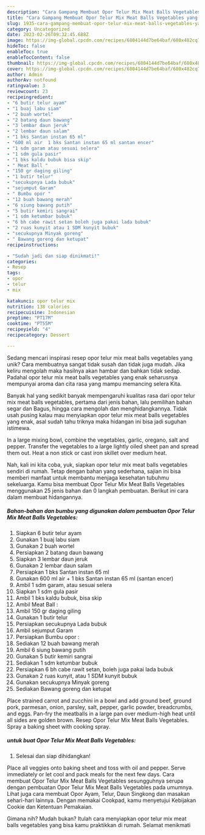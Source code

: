 ```yaml
---
description: "Cara Gampang Membuat Opor Telur Mix Meat Balls Vegetables yang Lezat Sekali"
title: "Cara Gampang Membuat Opor Telur Mix Meat Balls Vegetables yang Lezat Sekali"
slug: 1935-cara-gampang-membuat-opor-telur-mix-meat-balls-vegetables-yang-lezat-sekali
category: Uncategorized
date: 2023-02-26T09:32:45.688Z
image: https://img-global.cpcdn.com/recipes/6804144d7be64baf/680x482cq70/opor-telur-mix-meat-balls-vegetables-foto-resep-utama.jpg
hideToc: false
enableToc: true
enableTocContent: false
thumbnail: https://img-global.cpcdn.com/recipes/6804144d7be64baf/680x482cq70/opor-telur-mix-meat-balls-vegetables-foto-resep-utama.jpg
cover: https://img-global.cpcdn.com/recipes/6804144d7be64baf/680x482cq70/opor-telur-mix-meat-balls-vegetables-foto-resep-utama.jpg
author: Admin
authorAv: notfound
ratingvalue: 3
reviewcount: 23
recipeingredient:
- "6 butir telur ayam"
- "1 buaj labu siam"
- "2 buah wortel"
- "2 batang daun bawang"
- "3 lembar daun jeruk"
- "2 lembar daun salam"
- "1 bks Santan instan 65 ml"
- "600 ml air  1 bks Santan instan 65 ml santan encer"
- "1 sdm garam atau sesuai selera"
- "1 sdm gula pasir"
- "1 bks kaldu bubuk bisa skip"
- " Meat Ball "
- "150 gr daging giling"
- "1 butir telur"
- "secukupnya Lada bubuk"
- "sejumput Garam"
- " Bumbu opor "
- "12 buah bawang merah"
- "6 siung bawang putih"
- "5 butir kemiri sangrai"
- "1 sdm ketumbar bubuk"
- "6 bh cabe rawit setan boleh juga pakai lada bubuk"
- "2 ruas kunyit atau 1 SDM kunyit bubuk"
- "secukupnya Minyak goreng"
- " Bawang goreng dan ketupat"
recipeinstructions:

- "Sudah jadi dan siap dinikmati!"
categories:
- Resep
tags:
- opor
- telur
- mix

katakunci: opor telur mix 
nutrition: 138 calories
recipecuisine: Indonesian
preptime: "PT17M"
cooktime: "PT55M"
recipeyield: "4"
recipecategory: Dessert

---
```





Sedang mencari inspirasi resep opor telur mix meat balls vegetables yang unik? Cara membuatnya sangat tidak susah dan tidak juga mudah. Jika keliru mengolah maka hasilnya akan hambar dan bahkan tidak sedap. Padahal opor telur mix meat balls vegetables yang enak seharusnya mempunyai aroma dan cita rasa yang mampu memancing selera Kita.





Banyak hal yang sedikit banyak mempengaruhi kualitas rasa dari opor telur mix meat balls vegetables, pertama dari jenis bahan, lalu pemilihan bahan segar dan Bagus, hingga cara mengolah dan menghidangkannya. Tidak usah pusing kalau mau menyiapkan opor telur mix meat balls vegetables yang enak,      asal sudah tahu triknya maka hidangan ini bisa jadi suguhan istimewa.














In a large mixing bowl, combine the vegetables, garlic, oregano, salt and pepper. Transfer the vegetables to a large lightly oiled sheet pan and spread them out. Heat a non stick or cast iron skillet over medium heat.






Nah, kali ini kita coba, yuk, siapkan opor telur mix meat balls vegetables sendiri di rumah. Tetap dengan bahan yang sederhana, sajian ini bisa memberi manfaat untuk membantu menjaga kesehatan tubuhmu sekeluarga. Kamu bisa membuat Opor Telur Mix Meat Balls Vegetables menggunakan 25 jenis bahan dan 0 langkah pembuatan. Berikut ini cara dalam membuat hidangannya.

<!--inarticleads1-->

##### Bahan-bahan dan bumbu yang digunakan dalam pembuatan Opor Telur Mix Meat Balls Vegetables:

1. Siapkan 6 butir telur ayam
1. Gunakan 1 buaj labu siam
1. Gunakan 2 buah wortel
1. Persiapkan 2 batang daun bawang
1. Siapkan 3 lembar daun jeruk
1. Gunakan 2 lembar daun salam
1. Persiapkan 1 bks Santan instan 65 ml
1. Gunakan 600 ml air + 1 bks Santan instan 65 ml (santan encer)
1. Ambil 1 sdm garam, atau sesuai selera
1. Siapkan 1 sdm gula pasir
1. Ambil 1 bks kaldu bubuk, bisa skip
1. Ambil  Meat Ball :
1. Ambil 150 gr daging giling
1. Gunakan 1 butir telur
1. Persiapkan secukupnya Lada bubuk
1. Ambil sejumput Garam
1. Persiapkan  Bumbu opor :
1. Sediakan 12 buah bawang merah
1. Ambil 6 siung bawang putih
1. Gunakan 5 butir kemiri sangrai
1. Sediakan 1 sdm ketumbar bubuk
1. Persiapkan 6 bh cabe rawit setan, boleh juga pakai lada bubuk
1. Gunakan 2 ruas kunyit, atau 1 SDM kunyit bubuk
1. Gunakan secukupnya Minyak goreng
1. Sediakan  Bawang goreng dan ketupat


Place strained carrot and zucchini in a bowl and add ground beef, ground pork, parmesan, onion, parsley, salt, pepper, garlic powder, breadcrumbs, and eggs. Pan-fry the meatballs in a large pan over medium-high heat until all sides are golden brown. Resep Opor Telur Mix Meat Balls Vegetables. Spray a baking sheet with cooking spray. 

<!--inarticleads2-->

#####  untuk buat Opor Telur Mix Meat Balls Vegetables:


1. Selesai dan siap dihidangkan!

Place all veggies onto baking sheet and toss with oil and pepper. Serve immediately or let cool and pack meals for the next few days. Cara membuat Opor Telur Mix Meat Balls Vegetables sesungguhnya serupa dengan pembuatan Opor Telur Mix Meat Balls Vegetables pada umumnya. Lihat juga cara membuat Opor Ayam, Telur, Daun Singkong dan masakan sehari-hari lainnya. Dengan memakai Cookpad, kamu menyetujui Kebijakan Cookie dan Ketentuan Pemakaian. 

Gimana nih? Mudah bukan? Itulah cara menyiapkan opor telur mix meat balls vegetables yang bisa kamu praktikkan di rumah. Selamat menikmati
